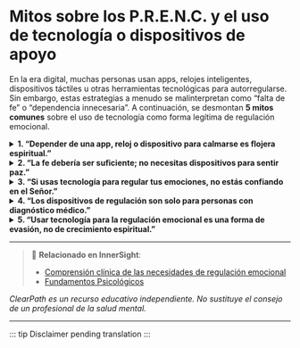 ﻿# Mitos sobre los P.R.E.N.C. y el uso de tecnología o dispositivos de apoyo

En la era digital, muchas personas usan apps, relojes inteligentes, dispositivos táctiles u otras herramientas tecnológicas para autorregularse. Sin embargo, estas estrategias a menudo se malinterpretan como “falta de fe” o “dependencia innecesaria”. A continuación, se desmontan **5 mitos comunes** sobre el uso de tecnología como forma legítima de regulación emocional.

<details>
<summary><strong>1. “Depender de una app, reloj o dispositivo para calmarse es flojera espiritual.”</strong></summary>
<p><strong>Realidad:</strong> La tecnología regulatoria (como apps de respiración guiada, relojes con retroalimentación táctil o dispositivos de estimulación suave) no reemplaza la fe, sino que la complementa, al permitir que el sistema nervioso esté en un estado donde sí puede recibir el Espíritu. Como enseña <em>InnerSight</em>, la regulación emocional es una necesidad neurológica, no una preferencia espiritual.<br><strong>Riesgo:</strong> Se moraliza el uso de herramientas legítimas, generando culpa por buscar apoyo en medios que Dios ha permitido que existan.</p>
</details>

<details>
<summary><strong>2. “La fe debería ser suficiente; no necesitas dispositivos para sentir paz.”</strong></summary>
<p><strong>Realidad:</strong> La fe y la neurociencia no son mutuamente excluyentes. El Salvador usó barro, saliva y objetos físicos para sanar (Juan 9:6); Dios honra los medios que permiten a Sus hijos acceder a Él. Un dispositivo que reduce la hipervigilancia no disminuye la fe; la hace posible en un cuerpo herido.<br><strong>Riesgo:</strong> Se confunde la autosuficiencia con la santidad, contradiciendo el principio de que todos necesitamos gracia y apoyo.</p>
</details>

<details>
<summary><strong>3. “Si usas tecnología para regular tus emociones, no estás confiando en el Señor.”</strong></summary>
<p><strong>Realidad:</strong> Confianza en el Señor no significa rechazar los recursos que Él ha puesto a disposición, incluyendo la ciencia, la medicina y la tecnología. Como afirma <em>InnerSight – Dignidad espiritual y salud mental</em>, “Dios conoce las necesidades reales de Sus hijos” y no exige que ignoren su fisiología para demostrar fe.<br><strong>Riesgo:</strong> Se crea una falsa dicotomía entre fe y funcionalidad, alejando a miembros fieles de herramientas que les permitirían servir y pertenecer plenamente.</p>
</details>

<details>
<summary><strong>4. “Los dispositivos de regulación son solo para personas con diagnóstico médico.”</strong></summary>
<p><strong>Realidad:</strong> Muchas personas no tienen acceso a diagnóstico formal, pero sus necesidades regulatorias son igualmente reales. La eficacia de un dispositivo no depende del estatus clínico, sino de si restaura la capacidad de estar presente, orar, relacionarse y servir (<em>InnerSight – Propósito</em>).<br><strong>Riesgo:</strong> Se condiciona el apoyo a la validación institucional, excluyendo a quienes luchan en silencio sin recursos para evaluación profesional.</p>
</details>

<details>
<summary><strong>5. “Usar tecnología para la regulación emocional es una forma de evasión, no de crecimiento espiritual.”</strong></summary>
<p><strong>Realidad:</strong> La regulación emocional no es evasión, sino preparación. Sin un sistema nervioso regulado, es difícil escuchar al Espíritu, estudiar las Escrituras con enfoque o participar en la vida de la Iglesia. Como explica <em>InnerSight – Fundamentos Psicológicos</em>, estos dispositivos crean las condiciones para el crecimiento espiritual, no lo impiden.<br><strong>Riesgo:</strong> Se desacredita una estrategia esencial de autorregulación, llevando a la persona a forzar la “presencia espiritual” desde un estado de alarma, lo que puede causar agotamiento y distanciamiento.</p>
</details>

---

> 🔗 **Relacionado en InnerSight**:  
> - [Comprensión clínica de las necesidades de regulación emocional](https://inner-clarity.github.io/InnerSight/es#comprensión-clínica-de-las-necesidades-de-regulación-emocional)  
> - [Fundamentos Psicológicos](https://inner-clarity.github.io/InnerSight/es#fundamentos-psicológicos)

*ClearPath es un recurso educativo independiente. No sustituye el consejo de un profesional de la salud mental.*

---

::: tip
Disclaimer pending translation
:::
